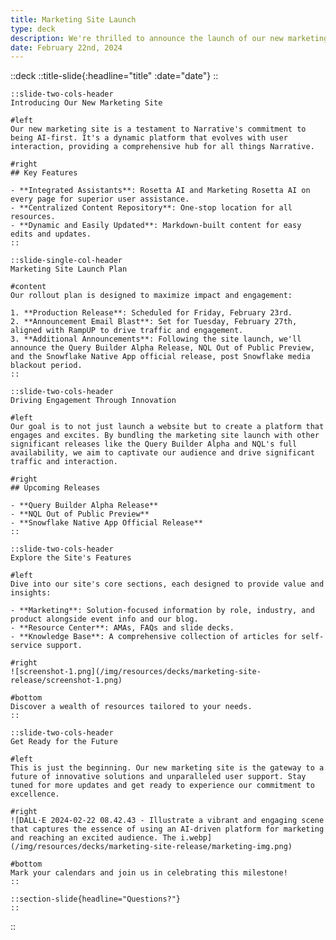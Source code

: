 ```yaml
---
title: Marketing Site Launch
type: deck
description: We're thrilled to announce the launch of our new marketing site, a pivotal step in our journey to enhance user engagement and streamline access to resources.
date: February 22nd, 2024
---
```


::deck
    ::title-slide{:headline="title" :date="date"}
    ::

    ::slide-two-cols-header
    Introducing Our New Marketing Site

    #left
    Our new marketing site is a testament to Narrative's commitment to being AI-first. It's a dynamic platform that evolves with user interaction, providing a comprehensive hub for all things Narrative. 

    #right
    ## Key Features

    - **Integrated Assistants**: Rosetta AI and Marketing Rosetta AI on every page for superior user assistance.
    - **Centralized Content Repository**: One-stop location for all resources.
    - **Dynamic and Easily Updated**: Markdown-built content for easy edits and updates.
    ::

    ::slide-single-col-header
    Marketing Site Launch Plan

    #content
    Our rollout plan is designed to maximize impact and engagement:

    1. **Production Release**: Scheduled for Friday, February 23rd.
    2. **Announcement Email Blast**: Set for Tuesday, February 27th, aligned with RampUP to drive traffic and engagement.
    3. **Additional Announcements**: Following the site launch, we'll announce the Query Builder Alpha Release, NQL Out of Public Preview, and the Snowflake Native App official release, post Snowflake media blackout period.
    ::

    ::slide-two-cols-header
    Driving Engagement Through Innovation

    #left
    Our goal is to not just launch a website but to create a platform that engages and excites. By bundling the marketing site launch with other significant releases like the Query Builder Alpha and NQL's full availability, we aim to captivate our audience and drive significant traffic and interaction.

    #right
    ## Upcoming Releases

    - **Query Builder Alpha Release**
    - **NQL Out of Public Preview**
    - **Snowflake Native App Official Release**
    ::

    ::slide-two-cols-header
    Explore the Site's Features

    #left
    Dive into our site's core sections, each designed to provide value and insights:

    - **Marketing**: Solution-focused information by role, industry, and product alongside event info and our blog. 
    - **Resource Center**: AMAs, FAQs and slide decks.
    - **Knowledge Base**: A comprehensive collection of articles for self-service support.

    #right
    ![screenshot-1.png](/img/resources/decks/marketing-site-release/screenshot-1.png)

    #bottom
    Discover a wealth of resources tailored to your needs.
    ::

    ::slide-two-cols-header
    Get Ready for the Future

    #left
    This is just the beginning. Our new marketing site is the gateway to a future of innovative solutions and unparalleled user support. Stay tuned for more updates and get ready to experience our commitment to excellence.

    #right
    ![DALL·E 2024-02-22 08.42.43 - Illustrate a vibrant and engaging scene that captures the essence of using an AI-driven platform for marketing and reaching an excited audience. The i.webp](/img/resources/decks/marketing-site-release/marketing-img.png)

    #bottom
    Mark your calendars and join us in celebrating this milestone!
    ::

    ::section-slide{headline="Questions?"}
    ::
::


